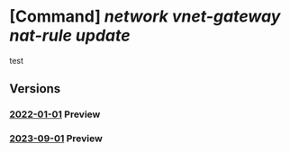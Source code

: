 # [Command] _network vnet-gateway nat-rule update_

test

## Versions

### [2022-01-01](/Resources/mgmt-plane/L3N1YnNjcmlwdGlvbnMve30vcmVzb3VyY2Vncm91cHMve30vcHJvdmlkZXJzL21pY3Jvc29mdC5uZXR3b3JrL3ZpcnR1YWxuZXR3b3JrZ2F0ZXdheXMve30=/2022-01-01.xml) **Preview**

<!-- mgmt-plane /subscriptions/{}/resourcegroups/{}/providers/microsoft.network/virtualnetworkgateways/{} 2022-01-01 properties.natRules[] -->

### [2023-09-01](/Resources/mgmt-plane/L3N1YnNjcmlwdGlvbnMve30vcmVzb3VyY2Vncm91cHMve30vcHJvdmlkZXJzL21pY3Jvc29mdC5uZXR3b3JrL3ZpcnR1YWxuZXR3b3JrZ2F0ZXdheXMve30=/2023-09-01.xml) **Preview**

<!-- mgmt-plane /subscriptions/{}/resourcegroups/{}/providers/microsoft.network/virtualnetworkgateways/{} 2023-09-01 properties.natRules[] -->
